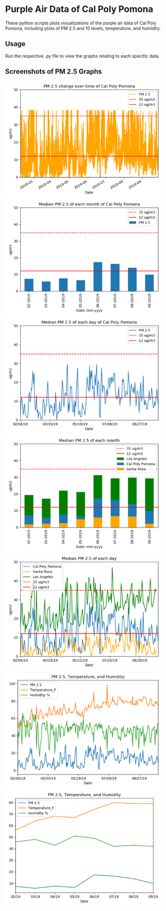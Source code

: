 # Purple Air Data of Cal Poly Pomona
These python scripts plots visualizations of the purple air data of Cal Poly Pomona, including plots of PM 2.5 and 10 levels, temperature, and humidity.  

## Usage
Run the respective .py file to view the graphs relating to each specific data.  

## Screenshots of PM 2.5 Graphs
![figure_1](figures/pm2_5/Figure_1.png)
![figure_2](figures/pm2_5/Figure_2.png)
![figure_3](figures/pm2_5/Figure_3.png)
![figure_4](figures/pm2_5/Figure_4.png)
![figure_5](figures/pm2_5/Figure_5.png)
![figure_6](figures/pm2_5/Figure_6.png)
![figure_7](figures/pm2_5/Figure_7.png)
